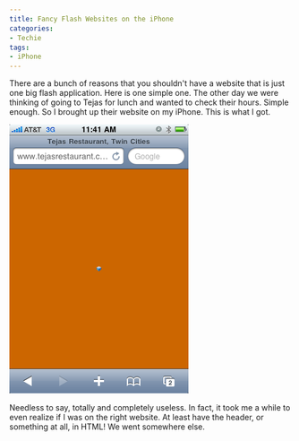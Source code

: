 ```yaml
---
title: Fancy Flash Websites on the iPhone
categories:
- Techie
tags:
- iPhone
---
```


There are a bunch of reasons that you shouldn't have a website that is just one big flash application. Here is one simple one. The other day we were thinking of going to Tejas for lunch and wanted to check their hours. Simple enough. So I brought up their website on my iPhone. This is what I got.


![IMG_1207](/assets/posts/2009/IMG_1207.png)

Needless to say, totally and completely useless. In fact, it took me a while to even realize if I was on the right website. At least have the header, or something at all, in HTML! We went somewhere else.
